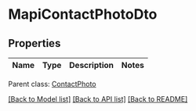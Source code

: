 
# MapiContactPhotoDto

## Properties
Name | Type | Description | Notes
------------ | ------------- | ------------- | -------------

 Parent class: [ContactPhoto](ContactPhoto.md)

[[Back to Model list]](README.md#documentation-for-models) [[Back to API list]](README.md#documentation-for-api-endpoints) [[Back to README]](README.md)
